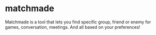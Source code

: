 # matchmade
Matchmade is a tool that lets you find specific group, friend or enemy for games, conversation, meetings. And all based on your preferences!
